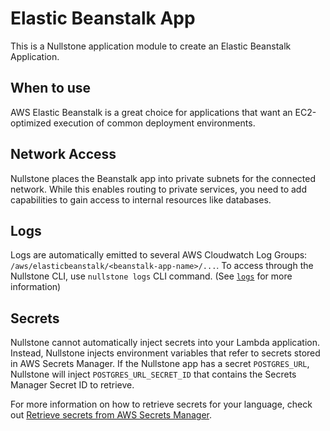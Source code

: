 # Elastic Beanstalk App

This is a Nullstone application module to create an Elastic Beanstalk Application.

## When to use

AWS Elastic Beanstalk is a great choice for applications that want an EC2-optimized execution of common deployment environments.

## Network Access

Nullstone places the Beanstalk app into private subnets for the connected network.
While this enables routing to private services, you need to add capabilities to gain access to internal resources like databases.

## Logs

Logs are automatically emitted to several AWS Cloudwatch Log Groups: `/aws/elasticbeanstalk/<beanstalk-app-name>/...`.
To access through the Nullstone CLI, use `nullstone logs` CLI command. (See [`logs`](https://docs.nullstone.io/getting-started/cli/docs.html#logs) for more information)

## Secrets

Nullstone cannot automatically inject secrets into your Lambda application.
Instead, Nullstone injects environment variables that refer to secrets stored in AWS Secrets Manager.
If the Nullstone app has a secret `POSTGRES_URL`, Nullstone will inject `POSTGRES_URL_SECRET_ID` that contains the Secrets Manager Secret ID to retrieve.

For more information on how to retrieve secrets for your language, check out [Retrieve secrets from AWS Secrets Manager](https://docs.aws.amazon.com/secretsmanager/latest/userguide/retrieving-secrets.html).

